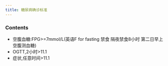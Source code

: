 ```yaml
---
title: 糖尿病确诊标准 
--- 
```


### Contents
- 空腹血糖:FPG>=7mmol/L(英语F for fasting 禁食 隔夜禁食8小时 第二日早上空腹测血糖)
- OGTT,2小时>11.1
- 症状,任意时间>11.1

